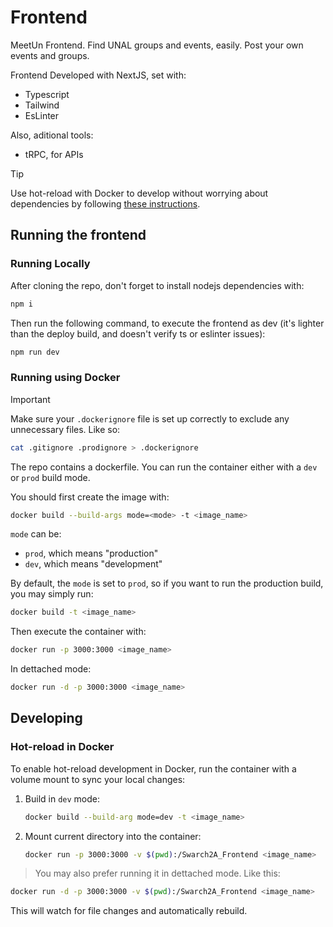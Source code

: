 # Frontend

MeetUn Frontend. Find UNAL groups and events, easily. Post your own events and groups.

Frontend Developed with NextJS, set with:

- Typescript
- Tailwind
- EsLinter

Also, aditional tools:

- tRPC, for APIs

> [!TIP]
> Use hot-reload with Docker to develop without worrying about dependencies by
> following [these instructions](#hot-reload-in-docker).

## Running the frontend

### Running Locally

After cloning the repo, don't forget to install nodejs dependencies with:

```sh
npm i
```

Then run the following command, to execute the frontend as dev (it's lighter than the deploy build, and doesn't verify ts or eslinter issues):

```sh
npm run dev
```

### Running using Docker

> [!IMPORTANT]
> Make sure your `.dockerignore` file is set up correctly to exclude any
> unnecessary files. Like so:

```sh
cat .gitignore .prodignore > .dockerignore
```

The repo contains a dockerfile. You can run the container either with a `dev` or
`prod` build mode.

You should first create the image with:

```sh
docker build --build-args mode=<mode> -t <image_name>
```

`mode` can be:

- `prod`, which means "production"
- `dev`, which means "development"

By default, the `mode` is set to `prod`, so if you want to run the production build,
you may simply run:

```sh
docker build -t <image_name>
```

Then execute the container with:

```sh
docker run -p 3000:3000 <image_name>
```

In dettached mode:

```sh
docker run -d -p 3000:3000 <image_name>
```

## Developing

### Hot-reload in Docker

To enable hot-reload development in Docker, run the container with a volume mount
to sync your local changes:

1. Build in `dev` mode:

    ```sh
    docker build --build-arg mode=dev -t <image_name>
    ```

1. Mount current directory into the container:

    ```sh
    docker run -p 3000:3000 -v $(pwd):/Swarch2A_Frontend <image_name>
    ```

> You may also prefer running it in dettached mode. Like this:

```sh
docker run -d -p 3000:3000 -v $(pwd):/Swarch2A_Frontend <image_name>
```

This will watch for file changes and automatically rebuild.
